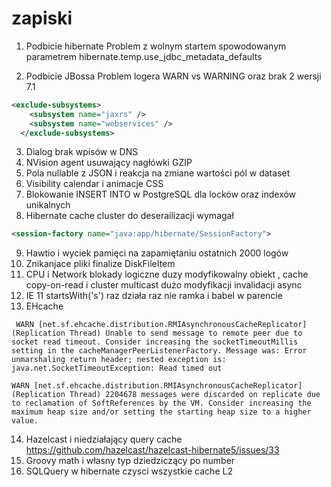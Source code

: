 # zapiski

1. Podbicie hibernate
  Problem z wolnym startem spowodowanym parametrem hibernate.temp.use_jdbc_metadata_defaults
  
2. Podbicie JBossa
  Problem logera WARN vs WARNING oraz brak 2 wersji 7.1 
  ```xml
  <exclude-subsystems>
      <subsystem name="jaxrs" />
      <subsystem name="webservices" />
    </exclude-subsystems>
```
3. Dialog brak wpisów w DNS
4. NVision agent usuwający nagłówki GZIP
5. Pola nullable z JSON i reakcja na zmiane wartości pól w dataset
6. Visibility calendar i animacje CSS
7. Blokowanie INSERT INTO w PostgreSQL dla locków oraz indexów unikalnych
8. Hibernate cache cluster do deserailizacji wymagał  

```xml
<session-factory name="java:app/hibernate/SessionFactory">
```
9. Hawtio i wyciek pamięci na zapamiętaniu ostatnich 2000 logów
10. Znikanjace pliki finalize DiskFileItem
11. CPU i Network blokady logiczne duzy modyfikowalny obiekt , cache copy-on-read i cluster multicast dużo modyfikacji invalidacji async
12. IE 11 startsWith('s') raz działa raz nie ramka i babel w parencie
13. EHcache
```
 WARN [net.sf.ehcache.distribution.RMIAsynchronousCacheReplicator] (Replication Thread) Unable to send message to remote peer due to socket read timeout. Consider increasing the socketTimeoutMillis setting in the cacheManagerPeerListenerFactory. Message was: Error unmarshaling return header; nested exception is:
java.net.SocketTimeoutException: Read timed out

WARN [net.sf.ehcache.distribution.RMIAsynchronousCacheReplicator] (Replication Thread) 2204678 messages were discarded on replicate due to reclamation of SoftReferences by the VM. Consider increasing the maximum heap size and/or setting the starting heap size to a higher value.

```
14. Hazelcast i niedziałający query cache https://github.com/hazelcast/hazelcast-hibernate5/issues/33
15. Groovy math i własny typ dziedziczący po number
16. SQLQuery w hibernate czysci wszystkie cache L2



